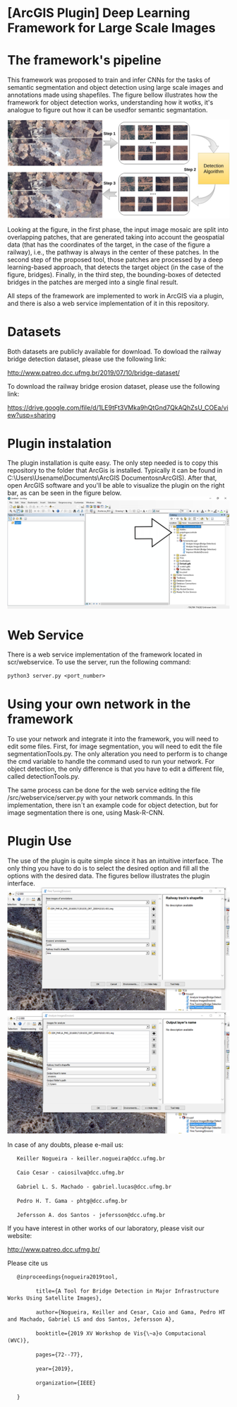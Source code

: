 # [ArcGIS Plugin] Deep Learning Framework for Large Scale Images

# The framework's pipeline

This framework was proposed to train and infer CNNs for the tasks of semantic segmentation and object detection using large scale images and annotations made using shapefiles. The figure bellow illustrates how the framework for object detection works, understanding how it wotks, it's analogue to figure out how it can be usedfor semantic segmantation.

![alt text](images/./pipeline.jpg)

Looking at the figure, in the first phase, the input image mosaic are split into overlapping patches, that are generated taking into account the geospatial data (that has the coordinates of the target, in the case of the figure a railway), i.e., the pathway is always in the center of these patches. In the second step of the proposed tool, those patches are processed by a deep
learning-based approach, that detects the target object (in the case of the figure, bridges). Finally, in the third
step, the bounding-boxes of detected bridges in the patches are merged into a single final result.

All steps of the framework are implemented to work in ArcGIS via a plugin, and there is also a web service implementation of it in this repository. 

# Datasets

Both datasets are publicly available for download. To dowload the railway bridge detection dataset, please use the following link:

http://www.patreo.dcc.ufmg.br/2019/07/10/bridge-dataset/

To download the railway bridge erosion dataset, please use the following link:

https://drive.google.com/file/d/1LE9tFt3VMka9hQtGnd7QkAQhZsU_COEa/view?usp=sharing

# Plugin instalation

The plugin installation is quite easy. The only step needed is to copy this repository to the folder that ArcGis is installed. Typically it can be found in C:\Users\Usename\Documents\ArcGIS DocumentosnArcGIS).
After that, open ArcGIS software and you'll be able to visualize the plugin on the right bar, as can be seen in the figure below.
![alt text](images/./arcgis_plugin1.png)

# Web Service

There is a web service implementation of the framework located in scr/webservice. To use the server, run the following command:
```diff
python3 server.py <port_number>
```

# Using your own network in the framework

To use your network and integrate it into the framework, you will need to edit some files.
First, for image segmentation, you will need to edit the file segmentationTools.py. The only alteration you need to perform is to change the cmd variable to handle the command used to run your network. For object detection, the only difference is that you have to edit a different file, called detectionTools.py.


The same process can be done for the web service editing the file /src/webservice/server.py with your network commands.
In this implementation, there isn`t an example code for object detection, but for image segmentation there is one, using Mask-R-CNN. 


# Plugin Use

The use of the plugin is quite simple since it has an intuitive interface. The only thing you have to do is to select the desired option and fill all the options with the desired data. The figures bellow illustrates the plugin interface.
![alt text](images/./arcgis_usetrain.png)
![alt text](images/./arcgis_use2.png)



In case of any doubts, please e-mail us:

       Keiller Nogueira - keiller.nogueira@dcc.ufmg.br

       Caio Cesar - caiosilva@dcc.ufmg.br

       Gabriel L. S. Machado - gabriel.lucas@dcc.ufmg.br

       Pedro H. T. Gama - phtg@dcc.ufmg.br

       Jefersson A. dos Santos - jefersson@dcc.ufmg.br


If you have interest in other works of our laboratory, please visit our website:

http://www.patreo.dcc.ufmg.br/

Please cite us

       @inproceedings{nogueira2019tool,

             title={A Tool for Bridge Detection in Major Infrastructure Works Using Satellite Images},
  
             author={Nogueira, Keiller and Cesar, Caio and Gama, Pedro HT and Machado, Gabriel LS and dos Santos, Jefersson A},
  
             booktitle={2019 XV Workshop de Vis{\~a}o Computacional (WVC)},
  
             pages={72--77},
  
             year={2019},
  
             organization={IEEE}

       }
